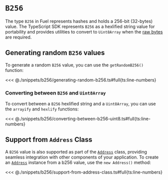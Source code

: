 # `B256`

The type `B256` in Fuel represents hashes and holds a 256-bit (32-bytes) value. The TypeScript SDK represents `B256` as a hexlified string value for portability and provides utilities to convert to `Uint8Array` when the [raw bytes](./bytes32.md) are required.

## Generating random `B256` values

To generate a random `B256` value, you can use the `getRandomB256()` function:

<<< @./snippets/b256/generating-random-b256.ts#full{ts:line-numbers}

### Converting between `B256` and `Uint8Array`

To convert between a `B256` hexlified string and a `Uint8Array`, you can use the `arrayify` and `hexlify` functions:

<<< @./snippets/b256/converting-between-b256-uint8.ts#full{ts:line-numbers}

## Support from `Address` Class

A `B256` value is also supported as part of the [`Address`](https://fuels-ts-docs-api.vercel.app/classes/_fuel_ts_address.Address.html) class, providing seamless integration with other components of your application. To create an [`Address`](https://fuels-ts-docs-api.vercel.app/classes/_fuel_ts_address.Address.html) instance from a b256 value, use the `new Address()` method:

<<< @./snippets/b256/support-from-address-class.ts#full{ts:line-numbers}

